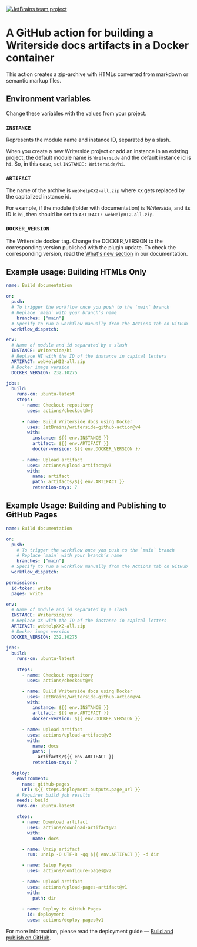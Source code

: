 [![JetBrains team project](https://jb.gg/badges/team.svg)](https://confluence.jetbrains.com/display/ALL/JetBrains+on+GitHub)


# A GitHub action for building a Writerside docs artifacts in a Docker container

This action creates a zip-archive with HTMLs converted from markdown or semantic markup files.

## Environment variables

Change these variables with the values from your project.

### `INSTANCE`

Represents the module name and instance ID, separated by a slash.

When you create a new Writerside project or add an instance in an existing project, the default module name is `Writerside` and the default instance id is `hi`.
So, in this case, set `INSTANCE: Writerside/hi`.

### `ARTIFACT`

The name of the archive is `webHelpXX2-all.zip` where `XX` gets replaced by the capitalized instance id.

For example, if the module (folder with documentation) is *Writerside*, and its ID is `hi`, then should be set to `ARTIFACT: webHelpHI2-all.zip`.

### `DOCKER_VERSION`

The Writerside docker tag. Change the DOCKER_VERSION to the corresponding version published with the plugin update. To check the corresponding version, read the [What's new section](https://www.jetbrains.com/help/writerside/whats-new-last-update.html) in our documentation.

## Example usage: Building HTMLs Only

```yml
name: Build documentation

on:
  push:
  # To trigger the workflow once you push to the `main` branch
  # Replace `main` with your branch’s name
    branches: ["main"]
  # Specify to run a workflow manually from the Actions tab on GitHub
  workflow_dispatch:

env:
  # Name of module and id separated by a slash
  INSTANCE: Writerside/hi
  # Replace HI with the ID of the instance in capital letters
  ARTIFACT: webHelpHI2-all.zip
  # Docker image version
  DOCKER_VERSION: 232.10275

jobs:
  build:
    runs-on: ubuntu-latest
    steps:
      - name: Checkout repository
        uses: actions/checkout@v3
      
      - name: Build Writerside docs using Docker
        uses: JetBrains/writerside-github-action@v4
        with:
          instance: ${{ env.INSTANCE }}
          artifact: ${{ env.ARTIFACT }}
          docker-version: ${{ env.DOCKER_VERSION }}
      
      - name: Upload artifact
        uses: actions/upload-artifact@v3
        with:
          name: artifact
          path: artifacts/${{ env.ARTIFACT }}
          retention-days: 7
```


## Example Usage: Building and Publishing to GitHub Pages

```yml
name: Build documentation

on:
  push:
    # To trigger the workflow once you push to the `main` branch
    # Replace `main` with your branch’s name
    branches: ["main"]
  # Specify to run a workflow manually from the Actions tab on GitHub
  workflow_dispatch:

permissions:
  id-token: write
  pages: write

env:
  # Name of module and id separated by a slash
  INSTANCE: Writerside/xx
  # Replace XX with the ID of the instance in capital letters
  ARTIFACT: webHelpXX2-all.zip
  # Docker image version
  DOCKER_VERSION: 232.10275

jobs:
  build:
    runs-on: ubuntu-latest
    
    steps:
      - name: Checkout repository
        uses: actions/checkout@v3

      - name: Build Writerside docs using Docker
        uses: JetBrains/writerside-github-action@v4
        with:
          instance: ${{ env.INSTANCE }}
          artifact: ${{ env.ARTIFACT }}
          docker-version: ${{ env.DOCKER_VERSION }}
        
      - name: Upload artifact
        uses: actions/upload-artifact@v3
        with:
          name: docs
          path: |
            artifacts/${{ env.ARTIFACT }}
          retention-days: 7

  deploy:
    environment:
      name: github-pages
      url: ${{ steps.deployment.outputs.page_url }}
    # Requires build job results
    needs: build
    runs-on: ubuntu-latest

    steps:
      - name: Download artifact
        uses: actions/download-artifact@v3
        with:
          name: docs

      - name: Unzip artifact
        run: unzip -O UTF-8 -qq ${{ env.ARTIFACT }} -d dir

      - name: Setup Pages
        uses: actions/configure-pages@v2
      
      - name: Upload artifact
        uses: actions/upload-pages-artifact@v1
        with:
          path: dir
      
      - name: Deploy to GitHub Pages
        id: deployment
        uses: actions/deploy-pages@v1
```
For more information, please read the deployment guide — [Build and publish on GitHub](https://plugins.jetbrains.com/plugin/20158-writerside/docs/deploy-docs-to-github-pages.html).


